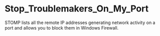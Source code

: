 # Stop_Troublemakers_On_My_Port
STOMP lists all the remote IP addresses generating network activity on a port and allows you to block them in Windows Firewall.
